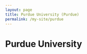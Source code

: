 ```yaml
---
layout: page
title: Purdue University (Purdue)
permalink: /my-site/purdue
---
```

# Purdue University
